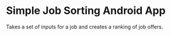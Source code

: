 # Simple Job Sorting Android App

Takes a set of inputs for a job and creates a ranking of job offers.
